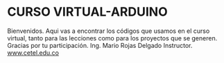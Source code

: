 # CURSO VIRTUAL-ARDUINO
Bienvenidos.
Aqui vas a encontrar los códigos que usamos en el curso virtual, tanto para las lecciones como para los proyectos que se generen.
Gracias por tu participación.
Ing. Mario Rojas Delgado
Instructor.
www.cetel.edu.co

